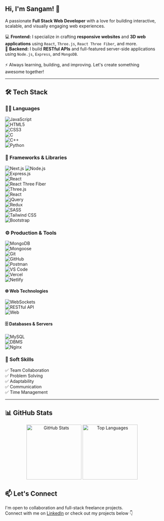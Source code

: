 <h2 align="left">Hi, I'm Sangam! 👋</h2>

<p align="left">
  A passionate <strong>Full Stack Web Developer</strong> with a love for building interactive, scalable, and visually engaging web experiences.  
  <br><br>
  💻 <span style="font-weight:bold;">Frontend:</span> I specialize in crafting <strong>responsive websites</strong> and <strong>3D web applications</strong> using <code>React</code>, <code>Three.js</code>, <code>React Three Fiber</code>, and more.
  <br>
  🚀 <span style="font-weight:bold;">Backend:</span> I build <strong>RESTful APIs</strong> and full-featured server-side applications using <code>Node.js</code>, <code>Express</code>, and <code>MongoDB</code>.
  <br><br>
  ⚡ Always learning, building, and improving. Let's create something awesome together!
</p>


---

## 🛠 Tech Stack

### 👨‍💻 Languages  
![JavaScript](https://img.shields.io/badge/-JavaScript-F7DF1E?logo=javascript&logoColor=000)  
![HTML5](https://img.shields.io/badge/-HTML5-E34F26?logo=html5&logoColor=fff)  
![CSS3](https://img.shields.io/badge/-CSS3-1572B6?logo=css3&logoColor=fff)  
![C](https://img.shields.io/badge/-C-A8B9CC?logo=c&logoColor=fff)  
![C++](https://img.shields.io/badge/-C++-00599C?logo=c%2B%2B&logoColor=fff)  
![Python](https://img.shields.io/badge/-Python-3776AB?logo=python&logoColor=fff)


### 🧩 Frameworks & Libraries  
![Next.js](https://img.shields.io/badge/-Next.js-000000?logo=next.js&logoColor=white)
![Node.js](https://img.shields.io/badge/-Node.js-339933?logo=node.js&logoColor=fff)  
![Express.js](https://img.shields.io/badge/-Express.js-000?logo=express&logoColor=fff)  
![React](https://img.shields.io/badge/-React-61DAFB?logo=react&logoColor=000)  
![React Three Fiber](https://img.shields.io/badge/-React%20Three%20Fiber-000?logo=three.js&logoColor=white)  
![Three.js](https://img.shields.io/badge/-Three.js-000000?logo=three.js&logoColor=white)  
![React](https://img.shields.io/badge/-React-61DAFB?logo=react&logoColor=000)  
![jQuery](https://img.shields.io/badge/-jQuery-0769AD?logo=jquery&logoColor=white)  
![Redux](https://img.shields.io/badge/-Redux-764ABC?logo=redux&logoColor=white)  
![SASS](https://img.shields.io/badge/-Sass-CC6699?logo=sass&logoColor=white)  
![Tailwind CSS](https://img.shields.io/badge/-Tailwind_CSS-38B2AC?logo=tailwind-css&logoColor=white)  
![Bootstrap](https://img.shields.io/badge/-Bootstrap-7952B3?logo=bootstrap&logoColor=white)


### ⚙️ Production & Tools  
![MongoDB](https://img.shields.io/badge/-MongoDB-47A248?logo=mongodb&logoColor=fff)  
![Mongoose](https://img.shields.io/badge/-Mongoose-880000?logo=mongoose&logoColor=fff)  
![Git](https://img.shields.io/badge/-Git-F05032?logo=git&logoColor=fff)  
![GitHub](https://img.shields.io/badge/-GitHub-181717?logo=github&logoColor=fff)  
![Postman](https://img.shields.io/badge/-Postman-FF6C37?logo=postman&logoColor=fff)  
![VS Code](https://img.shields.io/badge/-VS%20Code-007ACC?logo=visual-studio-code&logoColor=fff)  
![Vercel](https://img.shields.io/badge/-Vercel-000?logo=vercel&logoColor=fff)  
![Netlify](https://img.shields.io/badge/-Netlify-00C7B7?logo=netlify&logoColor=fff)

#### 🌐 Web Technologies  
![WebSockets](https://img.shields.io/badge/-WebSockets-000000?logo=websockets&logoColor=white)  
![RESTful API](https://img.shields.io/badge/-REST_API-FF6F00?logo=api&logoColor=white)  
![Web](https://img.shields.io/badge/-Web_Development-4285F4?logo=google-chrome&logoColor=white)

#### 🗄️ Databases & Servers  
![MySQL](https://img.shields.io/badge/-MySQL-4479A1?logo=mysql&logoColor=white)  
![DBMS](https://img.shields.io/badge/-DBMS-4DB33D?logo=database&logoColor=white)  
![Nginx](https://img.shields.io/badge/-Nginx-009639?logo=nginx&logoColor=white)

### 💼 Soft Skills  
✅ Team Collaboration  
✅ Problem Solving  
✅ Adaptability  
✅ Communication  
✅ Time Management  

---
## 📊 GitHub Stats

<div align="center">

<img src="https://github-readme-stats.vercel.app/api?username=SangamSaurav&show_icons=true&theme=radical" alt="GitHub Stats" height="180"/>

<img src="https://github-readme-stats.vercel.app/api/top-langs/?username=SangamSaurav&layout=compact&theme=radical" alt="Top Languages" height="180"/>

</div>


## 📫 Let's Connect

I'm open to collaboration and full-stack freelance projects.  
Connect with me on [LinkedIn](https://www.linkedin.com/in/your-link) or check out my projects below 👇
